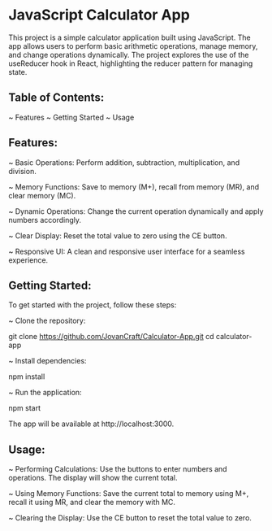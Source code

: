 # JavaScript Calculator App


This project is a simple calculator application built using JavaScript. The app allows users to perform basic arithmetic operations, manage memory, and change operations dynamically. The project explores the use of the useReducer hook in React, highlighting the reducer pattern for managing state.

## Table of Contents:

~ Features
~ Getting Started
~ Usage

## Features:

~ Basic Operations: Perform addition, subtraction, multiplication, and division.

~ Memory Functions: Save to memory (M+), recall from memory (MR), and clear memory (MC).

~ Dynamic Operations: Change the current operation dynamically and apply numbers accordingly.

~ Clear Display: Reset the total value to zero using the CE button.

~ Responsive UI: A clean and responsive user interface for a seamless experience.


## Getting Started:

To get started with the project, follow these steps:

~ Clone the repository:

git clone https://github.com/JovanCraft/Calculator-App.git
cd calculator-app


~ Install dependencies:

npm install


~ Run the application:

npm start


The app will be available at http://localhost:3000.

## Usage:

~ Performing Calculations: Use the buttons to enter numbers and operations. The display will show the current total.

~ Using Memory Functions: Save the current total to memory using M+, recall it using MR, and clear the memory with MC.

~ Clearing the Display: Use the CE button to reset the total value to zero.
